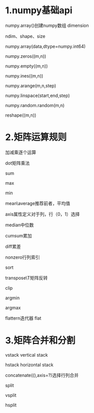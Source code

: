 # 1.numpy基础api

numpy.array()创建numpy数组 dimension

ndim、shape、size

numpy.array(data,dtype=numpy.int64)

numpy.zeros((m,n))

numpy.empty((m,n))

numpy.ines((m,n))

numpy.arange(m,n,step)

numpy.linspace(start,end,step)

numpy.random.random(m,n)

reshape((m,n))

# 2.矩阵运算规则

加减乘逐个运算

dot矩阵乘法

sum

max

min

mean\average推荐前者，平均值

axis属性定义对于列，行（0，1）选择

median中位数

cumsum累加

diff累差

nonzero行列索引

sort

transpose\T矩阵反转

clip

argmin

argmax

flattern迭代器 flat

# 3.矩阵合并和分割

vstack	vertical stack

hstack	horizontal stack

concatenate((),axis=?)选择行列合并



split

vsplit

hsplit

